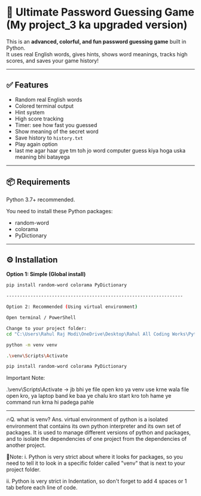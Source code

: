 # 🎉 Ultimate Password Guessing Game (My project_3 ka upgraded version)

This is an **advanced, colorful, and fun password guessing game** built in Python.  
It uses real English words, gives hints, shows word meanings, tracks high scores, and saves your game history!

---

## ✅ Features
- Random real English words
- Colored terminal output
- Hint system
- High score tracking
- Timer: see how fast you guessed
- Show meaning of the secret word
- Save history to `history.txt`
- Play again option
- last me agar haar gye tm toh jo word computer guess kiya hoga uska meaning bhi batayega

---

## 📦 Requirements

Python 3.7+ recommended.

You need to install these Python packages:
- random-word
- colorama
- PyDictionary

---

## ⚙️ Installation

**Option 1: Simple (Global install)**

```bash
pip install random-word colorama PyDictionary

------------------------------------------------------------------

Option 2: Recommended (Using virtual environment)

Open terminal / PowerShell

Change to your project folder:
cd "C:\Users\Rahul Raj Modi\OneDrive\Desktop\Rahul All Coding Works\Python\Python Projects\Project_3_upgraded_version"

python -m venv venv

.\venv\Scripts\Activate

pip install random-word colorama PyDictionary


```
Important Note: 

.\venv\Scripts\Activate   -> jb bhi ye file open kro ya venv use krne wala file open kro, ya laptop band ke baa ye chalu kro start kro toh hame ye command run krna hi padega pahle 

---

🔥Q. what is venv?
Ans. virtual environment of python is a isolated environment that contains its own python interpreter and its own set of packages. It is used to manage different versions of python and packages, and to isolate the dependencies of one project from the dependencies of another project. 

📌Note: 
i. Python is very strict about where it looks for packages, so you need to tell it to look in a specific  folder called "venv" that is next to your project folder.

ii. Python is very strict in Indentation, so don't forget to add 4 spaces or 1 tab before each line of code.
